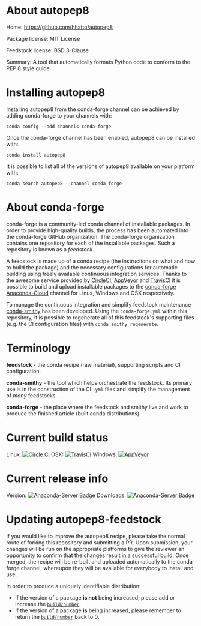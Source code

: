 About autopep8
==============

Home: https://github.com/hhatto/autopep8

Package license: MIT License

Feedstock license: BSD 3-Clause

Summary: A tool that automatically formats Python code to conform to the PEP 8 style guide



Installing autopep8
===================

Installing autopep8 from the conda-forge channel can be achieved by adding conda-forge to your channels with:

```
conda config --add channels conda-forge
```

Once the conda-forge channel has been enabled, autopep8 can be installed with:

```
conda install autopep8
```

It is possible to list all of the versions of autopep8 available on your platform with:

```
conda search autopep8 --channel conda-forge
```


About conda-forge
=================

conda-forge is a community-led conda channel of installable packages.
In order to provide high-quality builds, the process has been automated into the
conda-forge GitHub organization. The conda-forge organization contains one repository 
for each of the installable packages. Such a repository is known as a *feedstock*.

A feedstock is made up of a conda recipe (the instructions on what and how to build
the package) and the necessary configurations for automatic building using freely
available continuous integration services. Thanks to the awesome service provided by
[CircleCI](https://circleci.com/), [AppVeyor](http://www.appveyor.com/)
and [TravisCI](https://travis-ci.org/) it is possible to build and upload installable
packages to the [conda-forge](https://anaconda.org/conda-forge)
[Anaconda-Cloud](http://docs.anaconda.org/) channel for Linux, Windows and OSX respectively.

To manage the continuous integration and simplify feedstock maintenance
[conda-smithy](http://github.com/conda-forge/conda-smithy) has been developed.
Using the ``conda-forge.yml`` within this repository, it is possible to regenerate all of
this feedstock's supporting files (e.g. the CI configuration files) with ``conda smithy regenerate``.


Terminology
===========

**feedstock** - the conda recipe (raw material), supporting scripts and CI configuration.

**conda-smithy** - the tool which helps orchestrate the feedstock.
                   Its primary use is in the construction of the CI ``.yml`` files
                   and simplify the management of *many* feedstocks.

**conda-forge** - the place where the feedstock and smithy live and work to
                  produce the finished article (built conda distributions)

Current build status
====================

Linux: [![Circle CI](https://circleci.com/gh/conda-forge/autopep8-feedstock.svg?style=svg)](https://circleci.com/gh/conda-forge/autopep8-feedstock)
OSX: [![TravisCI](https://travis-ci.org/conda-forge/autopep8-feedstock.svg?branch=master)](https://travis-ci.org/conda-forge/autopep8-feedstock) 
Windows: [![AppVeyor](https://ci.appveyor.com/api/projects/status/github/conda-forge/autopep8-feedstock?svg=True)](https://ci.appveyor.com/project/conda-forge/autopep8-feedstock/branch/master)

Current release info
====================
Version: [![Anaconda-Server Badge](https://anaconda.org/conda-forge/autopep8/badges/version.svg)](https://anaconda.org/conda-forge/autopep8)
Downloads: [![Anaconda-Server Badge](https://anaconda.org/conda-forge/autopep8/badges/downloads.svg)](https://anaconda.org/conda-forge/autopep8)


Updating autopep8-feedstock
===========================

If you would like to improve the autopep8 recipe, please take the normal
route of forking this repository and submitting a PR. Upon submission, your changes will
be run on the appropriate platforms to give the reviewer an opportunity to confirm that the
changes result in a successful build. Once merged, the recipe will be re-built and uploaded
automatically to the conda-forge channel, whereupon they will be available for everybody to
install and use.

In order to produce a uniquely identifiable distribution:
 * If the version of a package **is not** being increased, please add or increase
   the [``build/number``](http://conda.pydata.org/docs/building/meta-yaml.html#build-number-and-string). 
 * If the version of a package **is** being increased, please remember to return
   the [``build/number``](http://conda.pydata.org/docs/building/meta-yaml.html#build-number-and-string)
   back to 0.
